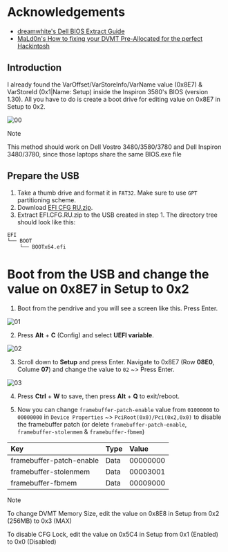 # Acknowledgements
- [dreamwhite's Dell BIOS Extract Guide](https://github.com/dreamwhite/bios-extraction-guide/blob/master/Dell/README.md)
- [MaLd0n's How to fixing your DVMT Pre-Allocated for the perfect Hackintosh](https://olarila.com/topic/40092-how-to-fixing-your-dvmt-pre-allocated-for-the-perfect-hackintosh/)

## Introduction
I already found the VarOffset/VarStoreInfo/VarName value (0x8E7) & VarStoreId (0x1|Name: Setup) inside the Inspiron 3580's BIOS (version 1.30). All you have to do is create a boot drive for editing value on 0x8E7 in Setup to 0x2.

![00](https://github.com/user-attachments/assets/9b3c6d58-0426-4b96-b3b6-a10f62b3d3bf)

> [!NOTE]
> This method should work on Dell Vostro 3480/3580/3780 and Dell Inspiron 3480/3780, since those laptops share the same BIOS.exe file

## Prepare the USB
1. Take a thumb drive and format it in `FAT32`. Make sure to use `GPT` partitioning scheme.
2. Download [EFI CFG RU.zip](https://github.com/user-attachments/files/19006164/EFI.CFG.RU.zip).
3. Extract EFI.CFG.RU.zip to the USB created in step 1. The directory tree should look like this:
```
EFI
└── BOOT
    └── BOOTx64.efi
```

# Boot from the USB and change the value on 0x8E7 in Setup to 0x2
1. Boot from the pendrive and you will see a screen like this. Press Enter.

![01](https://github.com/user-attachments/assets/c4e43f8b-3814-4b99-bcbf-bc10294cca0a)

2. Press **Alt** + **C** (Config) and select **UEFI variable**.

![02](https://github.com/user-attachments/assets/bfc72a45-5e7b-4a10-bcfb-b39f6d67eddd)

3. Scroll down to **Setup** and press Enter. Navigate to 0x8E7 (Row **08E0**, Colume **07**) and change the value to `02` ~> Press Enter. 

![03](https://github.com/user-attachments/assets/9294133e-8723-47c8-9c20-dbc41075e4e2)

4. Press **Ctrl** + **W** to save, then press **Alt** + **Q** to exit/reboot.

5. Now you can change `framebuffer-patch-enable` value from `01000000` to `00000000` in ``Device Properties`` ~> ``PciRoot(0x0)/Pci(0x2,0x0)`` to disable the framebuffer patch (or delete `framebuffer-patch-enable`, `framebuffer-stolenmem` & `framebuffer-fbmem`)

| Key | Type | Value
| :--- | :--- | :--- |
| framebuffer-patch-enable | Data | 00000000 |
| framebuffer-stolenmem | Data | 00003001 |
| framebuffer-fbmem | Data | 00009000 |

>[!Note]
>To change DVMT Memory Size, edit the value on 0x8E8 in Setup from 0x2 (256MB) to 0x3 (MAX)
>
>To disable CFG Lock, edit the value on 0x5C4 in Setup from 0x1 (Enabled) to 0x0 (Disabled)
